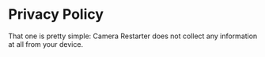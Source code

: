 # Privacy Policy

That one is pretty simple: Camera Restarter does not collect any information at all from your device.
